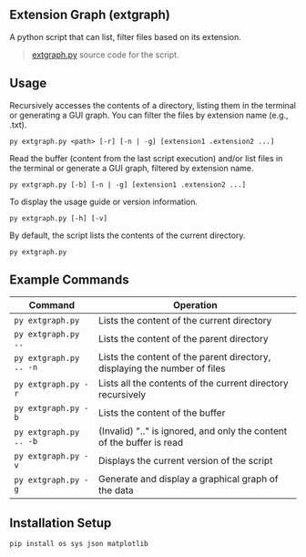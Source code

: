 ## Extension Graph (extgraph)
A python script that can list, filter files based on its extension.

> [extgraph.py](https://github.com/yuan-miranda/extgraph/blob/main/extgraph.py) source code for the script.

## Usage
Recursively accesses the contents of a directory, listing them in the terminal or generating a GUI graph. You can filter the files by extension name (e.g., .txt).
```
py extgraph.py <path> [-r] [-n | -g] [extension1 .extension2 ...]
```
Read the buffer (content from the last script execution) and/or list files in the terminal or generate a GUI graph, filtered by extension name.
```
py extgraph.py [-b] [-n | -g] [extension1 .extension2 ...]
```
To display the usage guide or version information.
```
py extgraph.py [-h] [-v]
```
By default, the script lists the contents of the current directory.
```
py extgraph.py
```

## Example Commands

| Command                     | Operation                                                                 |
|-----------------------------|---------------------------------------------------------------------------|
| `py extgraph.py`            | Lists the content of the current directory                                |
| `py extgraph.py ..`         | Lists the content of the parent directory                                 |
| `py extgraph.py .. -n`      | Lists the content of the parent directory, displaying the number of files |
| `py extgraph.py -r`         | Lists all the contents of the current directory recursively               |
| `py extgraph.py -b`         | Lists the content of the buffer                                           |
| `py extgraph.py .. -b`      | (Invalid) ".." is ignored, and only the content of the buffer is read     |
| `py extgraph.py -v`         | Displays the current version of the script                                |
| `py extgraph.py -g`         | Generate and display a graphical graph of the data                        |

## Installation Setup
```
pip install os sys json matplotlib
```
